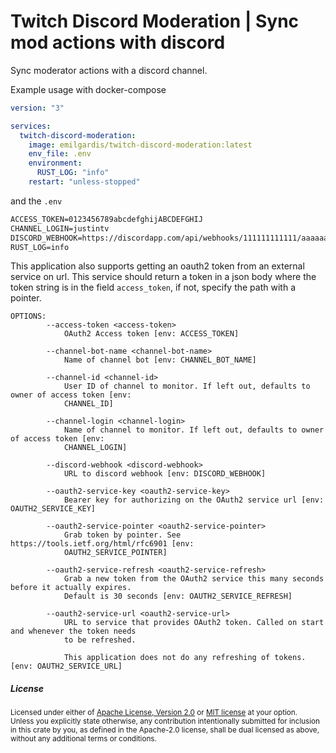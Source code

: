 Twitch Discord Moderation | Sync mod actions with discord
============================================

Sync moderator actions with a discord channel.

Example usage with docker-compose

```yml
version: "3"

services:
  twitch-discord-moderation:
    image: emilgardis/twitch-discord-moderation:latest
    env_file: .env
    environment: 
      RUST_LOG: "info"
    restart: "unless-stopped"
```

and the `.env`

```txt
ACCESS_TOKEN=0123456789abcdefghijABCDEFGHIJ
CHANNEL_LOGIN=justintv
DISCORD_WEBHOOK=https://discordapp.com/api/webhooks/111111111111/aaaaaaaaaaaaaaa
RUST_LOG=info
```

This application also supports getting an oauth2 token from an external service on url. This service should return a token in a json body where the token string is in the field `access_token`, if not, specify the path with a pointer.


```
OPTIONS:
        --access-token <access-token>
            OAuth2 Access token [env: ACCESS_TOKEN]

        --channel-bot-name <channel-bot-name>
            Name of channel bot [env: CHANNEL_BOT_NAME]

        --channel-id <channel-id>
            User ID of channel to monitor. If left out, defaults to owner of access token [env:
            CHANNEL_ID]

        --channel-login <channel-login>
            Name of channel to monitor. If left out, defaults to owner of access token [env:
            CHANNEL_LOGIN]

        --discord-webhook <discord-webhook>
            URL to discord webhook [env: DISCORD_WEBHOOK]

        --oauth2-service-key <oauth2-service-key>
            Bearer key for authorizing on the OAuth2 service url [env: OAUTH2_SERVICE_KEY]

        --oauth2-service-pointer <oauth2-service-pointer>
            Grab token by pointer. See https://tools.ietf.org/html/rfc6901 [env:
            OAUTH2_SERVICE_POINTER]

        --oauth2-service-refresh <oauth2-service-refresh>
            Grab a new token from the OAuth2 service this many seconds before it actually expires.
            Default is 30 seconds [env: OAUTH2_SERVICE_REFRESH]

        --oauth2-service-url <oauth2-service-url>
            URL to service that provides OAuth2 token. Called on start and whenever the token needs
            to be refreshed.

            This application does not do any refreshing of tokens. [env: OAUTH2_SERVICE_URL]
```


<h5> License </h5>

<sup>
Licensed under either of <a href="LICENSE-APACHE">Apache License, Version
2.0</a> or <a href="LICENSE-MIT">MIT license</a> at your option.
</sup>

<br>

<sub>
Unless you explicitly state otherwise, any contribution intentionally submitted
for inclusion in this crate by you, as defined in the Apache-2.0 license, shall
be dual licensed as above, without any additional terms or conditions.
</sub>